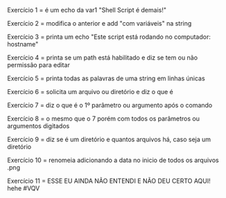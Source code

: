 Exercício 1 = é um echo da var1 "Shell Script é demais!"

Exercício 2 = modifica o anterior e add "com variáveis" na string

Exercício 3 = printa um echo "Este script está rodando no computador: hostname"

Exercício 4 = printa se um path está habilitado e diz se tem ou não permissão para editar

Exercício 5 = printa todas as palavras de uma string em linhas únicas

Exercício 6 = solicita um arquivo ou diretório e diz o que é

Exercício 7 = diz o que é o 1º parâmetro ou argumento após o comando

Exercício 8 = o mesmo que o 7 porém com todos os parâmetros ou argumentos digitados

Exercício 9 = diz se é um diretório e quantos arquivos há, caso seja um diretório

Exercício 10 = renomeia adicionando a data no inicio de todos os arquivos .png

Exercício 11 = ESSE EU AINDA NÃO ENTENDI E NÃO DEU CERTO AQUI! hehe #VQV
